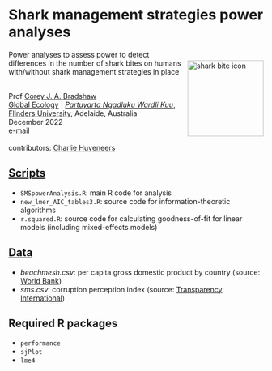 # Shark management strategies power analyses
<img align="right" src="www/sharkbite.png" alt="shark bite icon" width="150" style="margin-top: 20px">

Power analyses to assess power to detect differences in the number of shark bites on humans with/without shark management strategies in place

<br>
Prof <a href="https://globalecologyflinders.com/people/#DIRECTOR">Corey J. A. Bradshaw</a> <br>
<a href="http://globalecologyflinders.com" target="_blank">Global Ecology</a> | <em><a href="https://globalecologyflinders.com/partuyarta-ngadluku-wardli-kuu/" target="_blank">Partuyarta Ngadluku Wardli Kuu</a></em>, <a href="http://flinders.edu.au" target="_blank">Flinders University</a>, Adelaide, Australia <br>
December 2022 <br>
<a href=mailto:corey.bradshaw@flinders.edu.au>e-mail</a> <br>
<br>
contributors: <a href="https://www.researchgate.net/profile/Philip-Hulme-2">Charlie Huveneers</a>

## <a href="https://github.com/cjabradshaw/InvaCostDamMgmRatio/tree/main/scripts">Scripts</a>
- <code>SMSpowerAnalysis.R</code>: main R code for analysis
- <code>new_lmer_AIC_tables3.R</code>: source code for information-theoretic algorithms
- <code>r.squared.R</code>: source code for calculating goodness-of-fit for linear models (including mixed-effects models)

## <a href="https://github.com/cjabradshaw/InvaCostDamMgmRatio/tree/main/data">Data</a>
- <em>beachmesh.csv</em>: per capita gross domestic product by country (source: <a href="https://data.worldbank.org/indicator/NY.GDP.PCAP.CD">World Bank</a>)
- <em>sms.csv</em>: corruption perception index (source: <a href="https://www.transparency.org/en/cpi/2021">Transparency International</a>)


## Required R packages
- <code>performance</code>
- <code>sjPlot</code>
- <code>lme4</code>
